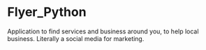 # Flyer_Python
Application to find services and business around you, to help local business. Literally a social media for marketing.
